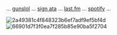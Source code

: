 
 ... [gunslol](http://guns.lol/boyrot) ... [sign ata](https://prophetoffalsehope.atabook.org/) ... [last.fm](https://www.last.fm/user/corpsehem) ... [spotify](https://open.spotify.com/user/31iydpcy5qoohkge2fdzy2oukuvy?si=f43be6e7120f49bc&nd=1&dlsi=f0a492e36d604d00) ... 
 
![2a49381c4f848323b6ef7adf9ef5bf4d](https://github.com/user-attachments/assets/a4db61f9-b579-48ed-9da0-c7c6cddff454)
![66901d7f3f0ea7f285b85e90ba5f2704](https://github.com/user-attachments/assets/9b1044ce-d96c-4539-919a-93b454b62406)














